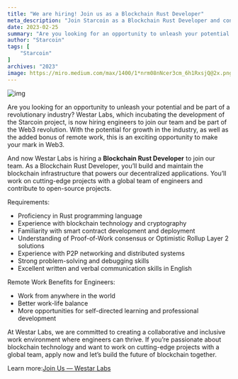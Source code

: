 ```yaml
---
title: "We are hiring! Join us as a Blockchain Rust Developer"
meta_description: "Join Starcoin as a Blockchain Rust Developer and contribute to cutting-edge blockchain technology innovations."
date: 2023-02-25
summary: "Are you looking for an opportunity to unleash your potential and be part of a revolutionary industry? Westar Labs, which incubating the..."
author: "Starcoin"
tags: [
    "Starcoin"
]
archives: "2023"
image: https://miro.medium.com/max/1400/1*nrm08nNcer3cm_6h1RxsjQ@2x.png
---
```


![img](https://miro.medium.com/max/1400/1*nrm08nNcer3cm_6h1RxsjQ@2x.png)

Are you looking for an opportunity to unleash your potential and be part of a revolutionary industry? Westar Labs, which incubating the development of the Starcoin project, is now hiring engineers to join our team and be part of the Web3 revolution. With the potential for growth in the industry, as well as the added bonus of remote work, this is an exciting opportunity to make your mark in Web3.

And now Westar Labs is hiring a **Blockchain Rust Developer** to join our team. As a Blockchain Rust Developer, you’ll build and maintain the blockchain infrastructure that powers our decentralized applications. You’ll work on cutting-edge projects with a global team of engineers and contribute to open-source projects.

Requirements:

- Proficiency in Rust programming language
- Experience with blockchain technology and cryptography
- Familiarity with smart contract development and deployment
- Understanding of Proof-of-Work consensus or Optimistic Rollup Layer 2 solutions
- Experience with P2P networking and distributed systems
- Strong problem-solving and debugging skills
- Excellent written and verbal communication skills in English

Remote Work Benefits for Engineers:

- Work from anywhere in the world
- Better work-life balance
- More opportunities for self-directed learning and professional development

At Westar Labs, we are committed to creating a collaborative and inclusive work environment where engineers can thrive. If you’re passionate about blockchain technology and want to work on cutting-edge projects with a global team, apply now and let’s build the future of blockchain together.

Learn more:[Join Us — Westar Labs](https://westar.io/join-us/)